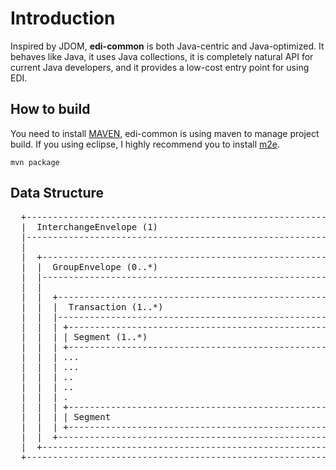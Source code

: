 # Introduction #
Inspired by JDOM, **edi-common** is both Java-centric and Java-optimized. It behaves like Java, it uses Java collections, it is completely natural API for current Java developers, and it provides a low-cost entry point for using EDI. 

## How to build ##
You need to install [MAVEN](http://maven.apache.org/), edi-common is using maven to manage project build. If you using eclipse, I highly recommend you to install [m2e](http://www.eclipse.org/m2e/).  
  
	mvn package

## Data Structure ##
<pre>
  +-------------------------------------------------------------------+
  |  InterchangeEnvelope (1)                                          |
  |-------------------------------------------------------------------|
  |                                                                   |
  |  +------------------------------------------------------------+   |
  |  |  GroupEnvelope (0..*)                                      |   |
  |  |------------------------------------------------------------|   |
  |  |                                                            |   |
  |  |  +-----------------------------------------------------+   |   |
  |  |  |  Transaction (1..*)                                 |   |   |
  |  |  |-----------------------------------------------------|   |   |
  |  |  | +-------------------------------------------------+ |   |   |
  |  |  | | Segment (1..*)                                  | |   |   |
  |  |  | +-------------------------------------------------+ |   |   |
  |  |  | ...                                                 |   |   |
  |  |  | ...                                                 |   |   |
  |  |  | ..                                                  |   |   |
  |  |  | ..                                                  |   |   |
  |  |  | .                                                   |   |   |
  |  |  | +-------------------------------------------------+ |   |   |
  |  |  | | Segment                                         | |   |   |
  |  |  | +-------------------------------------------------+ |   |   |
  |  |  +-----------------------------------------------------+   |   |
  |  +------------------------------------------------------------+   |
  +-------------------------------------------------------------------+</pre>
